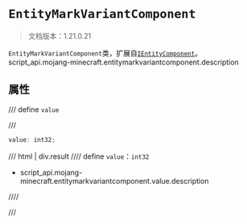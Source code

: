 # `EntityMarkVariantComponent`

> 文档版本：1.21.0.21

`EntityMarkVariantComponent`类，扩展自[`IEntityComponent`](./ientitycomponent.md)。script_api.mojang-minecraft.entitymarkvariantcomponent.description

## 属性

/// define
`value`


///

```js
value: int32;
```

/// html | div.result
//// define
`value`：`int32`

- script_api.mojang-minecraft.entitymarkvariantcomponent.value.description


////

///

